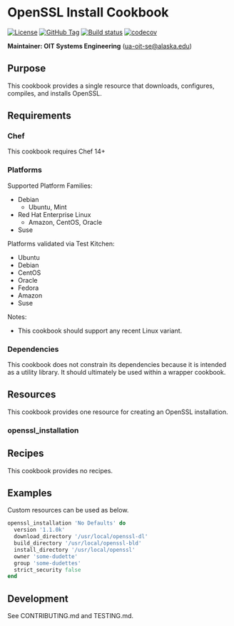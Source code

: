 # OpenSSL Install Cookbook

[![License](https://img.shields.io/github/license/ualaska-it/openssl_install.svg)](https://github.com/ualaska-it/openssl_install)
[![GitHub Tag](https://img.shields.io/github/tag/ualaska-it/openssl_install.svg)](https://github.com/ualaska-it/openssl_install)
[![Build status](https://ci.appveyor.com/api/projects/status/hqu2xohgdgi1b0wx/branch/master?svg=true)](https://ci.appveyor.com/project/UAlaska/checksum-file/branch/master)
[![codecov](https://codecov.io/gh/UAlaska-IT/openssl_install/branch/master/graph/badge.svg)](https://codecov.io/gh/UAlaska-IT/openssl_install)

__Maintainer: OIT Systems Engineering__ (<ua-oit-se@alaska.edu>)

## Purpose

This cookbook provides a single resource that downloads, configures, compiles, and installs OpenSSL.

## Requirements

### Chef

This cookbook requires Chef 14+

### Platforms

Supported Platform Families:

* Debian
  * Ubuntu, Mint
* Red Hat Enterprise Linux
  * Amazon, CentOS, Oracle
* Suse

Platforms validated via Test Kitchen:

* Ubuntu
* Debian
* CentOS
* Oracle
* Fedora
* Amazon
* Suse

Notes:

* This cookbook should support any recent Linux variant.

### Dependencies

This cookbook does not constrain its dependencies because it is intended as a utility library.
It should ultimately be used within a wrapper cookbook.

## Resources

This cookbook provides one resource for creating an OpenSSL installation.

### openssl_installation


## Recipes

This cookbook provides no recipes.

## Examples

Custom resources can be used as below.

```ruby
openssl_installation 'No Defaults' do
  version '1.1.0k'
  download_directory '/usr/local/openssl-dl'
  build_directory '/usr/local/openssl-bld'
  install_directory '/usr/local/openssl'
  owner 'some-dudette'
  group 'some-dudettes'
  strict_security false
end
```

## Development

See CONTRIBUTING.md and TESTING.md.
